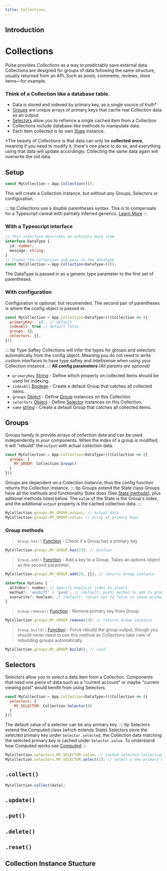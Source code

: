 ```yaml
---
title: Collections
---
```


## Introduction

# Collections

Pulse provides _Collections_ as a way to predictably save external data. Collections are designed for groups of data following the same structure, usually returned from an API. Such as posts, comments, reviews, store items—for example.

### **Think of a Collection like a database table.**

- Data is stored and indexed by primary key, as a single source of truth\*
- [Groups](#Groups) are unique arrays of primary keys that cache real Collection data as an _output_.
- [Selectors](#Selectors) allow you to refrence a single cached item from a Collection
- Collections include database-like methods to manipulate data.
- Each item collected is its own [State](/docs/state) instance.

\*The beauty of Collections is that data can only be **collected once**, meaning if you need to modify it, there's one place to do so, and everything using that data will update accordingly. Collecting the same data again will overwrite the old data.

## Setup

```ts
const MyCollection = App.Collection()();
```

This will create a Collection instance, but without any Groups, Selectors or configuration.

::: tip Collections use a double parentheses syntax.
This is to compensate for a Typescript caveat with partially inferred generics. [Learn More]()
:::

### With a Typescript interface

```ts
// This interface describes an arbitary data item
interface DataType {
  id: number;
  message: string;
}
// Create the Collection and pass in the datatype
const MyCollection = App.Collection<DataType>()();
```

The DataType is passed in as a generic type parameter to the first set of parentheses.

### With configuration

Configuration is optional, but recomended. The second pair of parentheses is where the config object is passed in.

```js
const MyCollection = App.Collection<DataType>()(Collection => ({
  primaryKey: 'id', // default
  indexAll: true // default false
  groups: {},
  selectors: {},
}))
```

::: tip Type Saftey
Collections will infer the types for groups and selectors automatically from the config object. Meaning you do not need to write custom interfaces to have type saftey and Intellisense when using your Collection instance.
:::
**All config parameters** _(All params are optional)_

- `primaryKey` [String]() - Define which property on collected items should be used for indexing.
- `indexAll` [Boolean]() - Create a default Group that catches all collected items.
- `groups` [Object]() - Define [Group]() instances on this Collection.
- `selectors` [Object]() - Define [Selector]() instances on this Collection.
- `name` [string]() - Create a default Group that catches all collected items.

## Groups

Groups handy to provide arrays of collection data and can be used independently in your components. When the index of a group is modified, it will "rebuild" the `output` with actual collection data.

```js
const MyCollection = App.Collection<DataType>()(Collection => ({
  groups: {
    MY_GROUP: Collection.Group()
  }
}))
```

Groups are dependent on a Collection instance, thus the config function returns the Collection instance.
::: tip Groups extend the State class
Groups have all the methods and functionality State does (See [State methods]()), plus aditional methods listed below. The `value` of the State is the Group's index, and the additional `output` property is the cached collection data.
:::

```js
MyCollection.groups.MY_GROUP.output; // Actual data
MyCollection.groups.MY_GROUP.value; // Array of primary keys
```

### Group methods

> `Group.has()` [Function]() - Check if a Group has a primary key

```js
MyCollection.groups.MY_GROUP.has(23); // boolean
```

> `Group.add()` [Function]() - Add a key to a Group. Takes an options object as the second parameter.

```js
MyCollection.groups.MY_GROUP.add(23, {}); // returns Group instance

interface Options {
  atIndex?: number; // specify explicit index to insert
  method?: 'unshift' | 'push'; // (default: push) method to add to group
  overwrite?: boolean; // (default: false) set to false to leave primary key in place if already present
}
```

> `Group.remove()` [Function]() - Remove primary key from Group

```js
MyCollection.groups.MY_GROUP.remove(23); // returns Group instance
```

> `Group.build()` [Function]() - Force rebuild the group output, though you should never need to use this method as Collections take care of rebuilding groups automatically.

```js
MyCollection.groups.MY_GROUP.build(); // void
```

## Selectors

Selectors allow you to _select_ a data item from a Collection. Components that need one piece of data such as a "current account" or maybe "current viewing post" would benifit from using Selectors.

```js
const MyCollection = App.Collection<DataType>()(Collection => ({
  selectors: {
    MY_SELECTOR: Collection.Selector(0)
  }
}))
```

The default value of a selector can be any primary key.
::: tip Selectors extend the Computed class (which extends State)
Selectors store the selected primary key under `Selector.selected`, the Collection data matching the selected primary key is cached under `Selector.value`. To understand how Computed works see [Computed]()
:::

```js
MyCollection.selectors.MY_SELECTOR.value; // cached selected Collection data
MyCollection.selectors.MY_SELECTOR.select(1); // select a new primary key
```

## `.collect()`

```js
MyCollection.collect(data);
```

## `.update()`

## `.put()`

## `.delete()`

## `.reset()`

## Collection Instance Stucture
